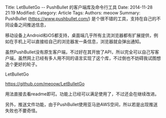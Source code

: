 Title: LetBulletGo -- PushBullet 的客户端库及命令行工具
Date: 2014-11-28 21:19
Modified: 
Category: Article
Tags: 
Authors: meoow
Summary: 
PushBullet (https://www.pushbullet.com/) 是个很不错的工具，支持在自己的不同设备之间推送信息，

移动设备上Android和iOS都支持，桌面端几乎所有主流浏览器都有扩展提供，例如在手机上可以直接给自己的浏览器发一条信息，浏览器就会弹出通知。

虽然PushBullet没有原生客户端，不过好在其开放了API，所以完全可以自己写客户端，虽然网上已经有多人用不同的语言实现了这个库，不过倒也不妨碍我试图想造个更好的轮子。


LetBulletGo

https://github.com/meoow/LetBulletGo

用法直接去看readme即可。功能上已经可以满足使用了，不过还会在继续改进。

另外，推送文件功能，由于PushBullet使用亚马逊AWS空间，所以若是出现推送失败也不要奇怪。
